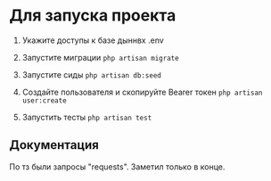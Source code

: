 # Для запуска проекта
1. Укажите доступы к базе дыннвх .env

2. Запустите миграции
``` php artisan migrate ```

3. Запустите сиды
``` php artisan db:seed ```

4. Cоздайте пользователя и скопируйте Bearer токен 
``` php artisan user:create ```

5. Запустить тесты
``` php artisan test ```

## Документация
По тз были запросы "requests". Заметил только в конце.

